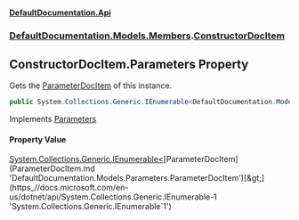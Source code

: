 #### [DefaultDocumentation.Api](index.md 'index')
### [DefaultDocumentation.Models.Members](index.md#DefaultDocumentation.Models.Members 'DefaultDocumentation.Models.Members').[ConstructorDocItem](ConstructorDocItem.md 'DefaultDocumentation.Models.Members.ConstructorDocItem')

## ConstructorDocItem.Parameters Property

Gets the [ParameterDocItem](ParameterDocItem.md 'DefaultDocumentation.Models.Parameters.ParameterDocItem') of this instance.

```csharp
public System.Collections.Generic.IEnumerable<DefaultDocumentation.Models.Parameters.ParameterDocItem> Parameters { get; }
```

Implements [Parameters](IParameterizedDocItem.Parameters.md 'DefaultDocumentation.Models.IParameterizedDocItem.Parameters')

#### Property Value
[System.Collections.Generic.IEnumerable&lt;](https_//docs.microsoft.com/en-us/dotnet/api/System.Collections.Generic.IEnumerable-1 'System.Collections.Generic.IEnumerable`1')[ParameterDocItem](ParameterDocItem.md 'DefaultDocumentation.Models.Parameters.ParameterDocItem')[&gt;](https_//docs.microsoft.com/en-us/dotnet/api/System.Collections.Generic.IEnumerable-1 'System.Collections.Generic.IEnumerable`1')